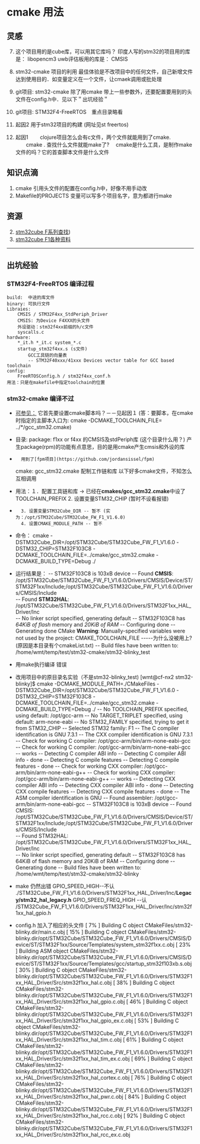 # cmake 用法
## 灵感
7. 这个项目用的是cube库，可以用其它库吗？
	印度人写的stm32的项目用的库是： libopencm3
	uwb评估板用的库是：		CMSIS

5. stm32-cmake 项目的利用
	最佳体验是不改项目中的任何文件，自己新增文件达到使用目的．如变量定义在一个文件，让cmaek调用或批处理

4. git项目: stm32-cmake 
	除了用cmake 带上一些参数外，还要配置要用到的头文件在config.h中．见以下＂出坑经验＂

3. git项目: STM32F4-FreeRTOS　重点目录略看

2. 起因2
	用于stm32项目的构建 (网址见st freertos)

1. 起因1
　　clojure项目怎么会有c文件，两个文件就能用到了cmake.
　　cmake . 查找什么文件就能make了?
 　cmake是什么工具，是制作make文件的吗？它的首查脚本文件是什么文件



## 知识点滴
1. cmake 引用头文件的配置在config.h中，好像不用手动改
2. Makefile的PROJECTS 变量可以写多个项目名字，意为都进行make

## 资源
2. [stm32cube F系列查找](https://www.st.com/content/st_com/zh/search.html#q=stm32cube-t=tools-page=1))
1. [stm32cube F1各种资料](https://www.st.com/content/st_com/zh/products/embedded-software/mcus-embedded-software/stm32-embedded-software/stm32cube-mcu-packages/stm32cubef1.html)


------------------------------------------------------------------------------------------------------------
## 出坑经验
### STM32F4-FreeRTOS 编译过程
	build:	中途的库文件
	binary: 可执行文件
	Libraies: 
		CMSIS / STM32F4xx_StdPeriph_Driver 
		CMSIS: 为Device F4XXX的头文件
		外设驱动：stm32f4xx前缀的h/c文件
		syscalls.c  
	hardware: 
		*_it.h *_it.c system_*.c
		startup_stm32f4xx.s (s文件)
			GCC工具链的向量表
			-- STM32F40xxx/41xxx Devices vector table for GCC based toolchain 
	config:
		FreeRTOSConfig.h / stm32f4xx_conf.h
	用法：只是在makefile中指定toolchain的位置

### stm32-cmake 编译不过
-	[可参见：](temp/test/stm32-cmake/README.md)
	它首先要设置cmake脚本吗？－－见起因１
	(答：要脚本，在cmake时指定的主脚本入口为: cmake -DCMAKE_TOOLCHAIN_FILE= ../*/gcc_stm32.cmake)

* 目录:
	package: f1xx or f4xx 的CMSIS及stdPeriph库 (这个目录什么用？)
		产生package(rpm)的功能有点意思，目的是用cmake产生cmsis和外设的库
-		用到了[fpm项目](https://github.com/jordansissel/fpm)	
	cmake: gcc_stm32.cmake 配制工作链和库
		以下好多cmake文件，不知怎么互相调用
* 用法：１．配置工具链和库 -> 已经在**cmakes/gcc_stm32.cmake**中设了TOOLCHAIN_PREFIX 
		2. 设置变量STM32_CHIP (暂时不设看报错)
-		3. 设置变量STM32Cube_DIR -- 暂不 (实为：/opt/STM32Cube/STM32Cube_FW_F1_V1.6.0)
		4. 设置CMAKE_MODULE_PATH -- 暂不
* 命令：
	cmake -DSTM32Cube_DIR=/opt/STM32Cube/STM32Cube_FW_F1_V1.6.0 -DSTM32_CHIP=STM32F103C8  -DCMAKE_TOOLCHAIN_FILE=../cmake/gcc_stm32.cmake -DCMAKE_BUILD_TYPE=Debug ./

* 运行结果是：
-- STM32F103C8 is 103xB device
-- Found **CMSIS**: /opt/STM32Cube/STM32Cube_FW_F1_V1.6.0/Drivers/CMSIS/Device/ST/STM32F1xx/Include;/opt/STM32Cube/STM32Cube_FW_F1_V1.6.0/Drivers/CMSIS/Include  
-- Found **STM32HAL**: /opt/STM32Cube/STM32Cube_FW_F1_V1.6.0/Drivers/STM32F1xx_HAL_Driver/Inc  
-- No linker script specified, generating default
-- STM32F103C8 has _64KiB of flash_ memory and _20KiB of RAM_
-- Configuring done
-- Generating done
CMake **Warning**:
  Manually-specified variables were not used by the project:
    CMAKE_TOOLCHAIN_FILE -----为什么没被用上? (原因是本目录有个cmakeList.txt)
-- Build files have been written to: /home/wmt/temp/test/stm32-cmake/stm32-blinky_test

* 用make执行编译
	错误
* 改用项目中的原目录名实验（不是stm32-blinky_test)
[wmt@cf-nx2 stm32-blinky]$ cmake -DCMAKE_MODULE_PATH=./CMakeFiles -DSTM32Cube_DIR=/opt/STM32Cube/STM32Cube_FW_F1_V1.6.0 -DSTM32_CHIP=STM32F103C8  -DCMAKE_TOOLCHAIN_FILE=../cmake/gcc_stm32.cmake -DCMAKE_BUILD_TYPE=Debug ./
-- No TOOLCHAIN_PREFIX specified, using default: /opt/gcc-arm
-- No TARGET_TRIPLET specified, using default: arm-none-eabi
-- No STM32_FAMILY specified, trying to get it from STM32_CHIP
-- Selected STM32 family: F1
-- The C compiler identification is GNU 7.3.1
-- The CXX compiler identification is GNU 7.3.1
-- Check for working C compiler: /opt/gcc-arm/bin/arm-none-eabi-gcc
-- Check for working C compiler: /opt/gcc-arm/bin/arm-none-eabi-gcc -- works
-- Detecting C compiler ABI info
-- Detecting C compiler ABI info - done
-- Detecting C compile features
-- Detecting C compile features - done
-- Check for working CXX compiler: /opt/gcc-arm/bin/arm-none-eabi-g++
-- Check for working CXX compiler: /opt/gcc-arm/bin/arm-none-eabi-g++ -- works
-- Detecting CXX compiler ABI info
-- Detecting CXX compiler ABI info - done
-- Detecting CXX compile features
-- Detecting CXX compile features - done
-- The ASM compiler identification is GNU
-- Found assembler: /opt/gcc-arm/bin/arm-none-eabi-gcc
-- STM32F103C8 is 103xB device
-- Found CMSIS: /opt/STM32Cube/STM32Cube_FW_F1_V1.6.0/Drivers/CMSIS/Device/ST/STM32F1xx/Include;/opt/STM32Cube/STM32Cube_FW_F1_V1.6.0/Drivers/CMSIS/Include  
-- Found STM32HAL: /opt/STM32Cube/STM32Cube_FW_F1_V1.6.0/Drivers/STM32F1xx_HAL_Driver/Inc  
-- No linker script specified, generating default
-- STM32F103C8 has 64KiB of flash memory and 20KiB of RAM
-- Configuring done
-- Generating done
-- Build files have been written to: /home/wmt/temp/test/stm32-cmake/stm32-blinky
* make 仍然出错
GPIO_SPEED_HIGH--不认    ./STM32Cube_FW_F1_V1.6.0/Drivers/STM32F1xx_HAL_Driver/Inc/**Legacy/stm32_hal_legacy.h**
GPIO_SPEED_FREQ_HIGH --认 /STM32Cube_FW_F1_V1.6.0/Drivers/STM32F1xx_HAL_Driver/Inc/stm32f1xx_hal_gpio.h 

* config.h 加入了相应的头文件
[  7% ] Building C object CMakeFiles/stm32-blinky.dir/main.c.obj
[ 15% ] Building C object CMakeFiles/stm32-blinky.dir/opt/STM32Cube/STM32Cube_FW_F1_V1.6.0/Drivers/CMSIS/Device/ST/STM32F1xx/Source/Templates/system_stm32f1xx.c.obj
[ 23% ] Building ASM object CMakeFiles/stm32-blinky.dir/opt/STM32Cube/STM32Cube_FW_F1_V1.6.0/Drivers/CMSIS/Device/ST/STM32F1xx/Source/Templates/gcc/startup_stm32f103xb.s.obj
[ 30% ] Building C object CMakeFiles/stm32-blinky.dir/opt/STM32Cube/STM32Cube_FW_F1_V1.6.0/Drivers/STM32F1xx_HAL_Driver/Src/stm32f1xx_hal.c.obj
[ 38% ] Building C object CMakeFiles/stm32-blinky.dir/opt/STM32Cube/STM32Cube_FW_F1_V1.6.0/Drivers/STM32F1xx_HAL_Driver/Src/stm32f1xx_hal_gpio.c.obj
[ 46% ] Building C object CMakeFiles/stm32-blinky.dir/opt/STM32Cube/STM32Cube_FW_F1_V1.6.0/Drivers/STM32F1xx_HAL_Driver/Src/stm32f1xx_hal_gpio_ex.c.obj
[ 53% ] Building C object CMakeFiles/stm32-blinky.dir/opt/STM32Cube/STM32Cube_FW_F1_V1.6.0/Drivers/STM32F1xx_HAL_Driver/Src/stm32f1xx_hal_tim.c.obj
[ 61% ] Building C object CMakeFiles/stm32-blinky.dir/opt/STM32Cube/STM32Cube_FW_F1_V1.6.0/Drivers/STM32F1xx_HAL_Driver/Src/stm32f1xx_hal_tim_ex.c.obj
[ 69% ] Building C object CMakeFiles/stm32-blinky.dir/opt/STM32Cube/STM32Cube_FW_F1_V1.6.0/Drivers/STM32F1xx_HAL_Driver/Src/stm32f1xx_hal_cortex.c.obj
[ 76% ] Building C object CMakeFiles/stm32-blinky.dir/opt/STM32Cube/STM32Cube_FW_F1_V1.6.0/Drivers/STM32F1xx_HAL_Driver/Src/stm32f1xx_hal_pwr.c.obj
[ 84% ] Building C object CMakeFiles/stm32-blinky.dir/opt/STM32Cube/STM32Cube_FW_F1_V1.6.0/Drivers/STM32F1xx_HAL_Driver/Src/stm32f1xx_hal_rcc.c.obj
[ 92% ] Building C object CMakeFiles/stm32-blinky.dir/opt/STM32Cube/STM32Cube_FW_F1_V1.6.0/Drivers/STM32F1xx_HAL_Driver/Src/stm32f1xx_hal_rcc_ex.c.obj



